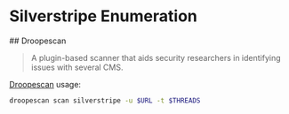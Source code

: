 # Silverstripe Enumeration

## Droopescan

> A plugin-based scanner that aids security researchers in identifying issues with several CMS.

[Droopescan](https://github.com/droope/droopescan) usage:

```bash
droopescan scan silverstripe -u $URL -t $THREADS
```
